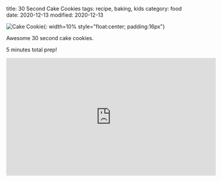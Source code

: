 title: 30 Second Cake Cookies
tags: recipe, baking, kids
category: food
date: 2020-12-13
modified: 2020-12-13

![Cake Cookie]({static}/images/cookie_thumb.jpg){: width=10% style="float:center; padding:16px"}

Awesome 30 second cake cookies.

5 minutes total prep!  

<iframe width="560" height="315" src="https://www.youtube.com/embed/_sTJnQ2YPg4" frameborder="0" allow="accelerometer; autoplay; clipboard-write; encrypted-media; gyroscope; picture-in-picture" allowfullscreen></iframe>
